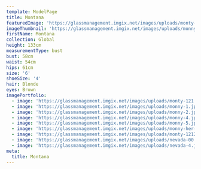 ```yaml
---
template: ModelPage
title: Montana
featuredImage: 'https://glassmanagement.imgix.net/images/uploads/monty-12121.jpg'
imageThumbnail: 'https://glassmanagement.imgix.net/images/uploads/monny-her-shadow.jpg'
firstName: Montana
collection: Global
height: 133cm
measurementType: bust
bust: 58cm
waist: 54cm
hips: 61cm
size: '6'
shoeSize: '4'
hair: Blonde
eyes: Brown
imagePortfolio:
  - image: 'https://glassmanagement.imgix.net/images/uploads/monty-121.jpg'
  - image: 'https://glassmanagement.imgix.net/images/uploads/monny-1.jpg'
  - image: 'https://glassmanagement.imgix.net/images/uploads/monny-2.jpg'
  - image: 'https://glassmanagement.imgix.net/images/uploads/monny-4.jpg'
  - image: 'https://glassmanagement.imgix.net/images/uploads/monny-5.jpg'
  - image: 'https://glassmanagement.imgix.net/images/uploads/monny-her-shadow.jpg'
  - image: 'https://glassmanagement.imgix.net/images/uploads/monty-121212121.jpg'
  - image: 'https://glassmanagement.imgix.net/images/uploads/nevada-00.jpg'
  - image: 'https://glassmanagement.imgix.net/images/uploads/nevada-4.jpg'
meta:
  title: Montana
---
```


